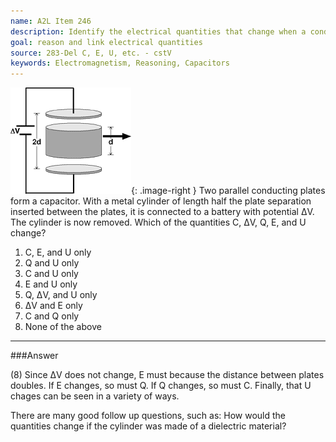 ```yaml
---
name: A2L Item 246
description: Identify the electrical quantities that change when a conducting cylinder is removed from between the plates of a capacitor.
goal: reason and link electrical quantities
source: 283-Del C, E, U, etc. - cstV
keywords: Electromagnetism, Reasoning, Capacitors
---
```


![Item246_fig1.gif](../images/Item246_fig1.gif){: .image-right }  Two
parallel conducting plates form a capacitor.  With a metal cylinder of
length half the plate separation inserted between the plates, it is
connected to a battery with potential ΔV.  The cylinder is now removed. 
Which of the quantities C, ΔV, Q, E, and U change?

1. C, E, and U only
2. Q and U only
3. C and U only
4. E and U only
5. Q, ΔV, and U only
6. ΔV and E only
7. C and Q only
8. None of the above


<hr/>

###Answer 

(8) Since ΔV does not change, E must because the distance between
plates doubles. If E changes, so must Q. If Q changes, so must C.
Finally, that U chages can be seen in a variety of ways.

There are many good follow up questions, such as: How would the
quantities change if the cylinder was made of a dielectric material? 
